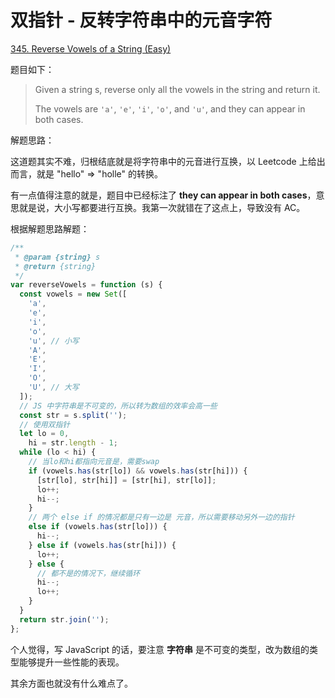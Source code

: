 # 双指针 - 反转字符串中的元音字符

[345. Reverse Vowels of a String (Easy)](https://leetcode.com/problems/reverse-vowels-of-a-string/description/)

题目如下：

> Given a string s, reverse only all the vowels in the string and return it.
>
> The vowels are `'a'`, `'e'`, `'i'`, `'o'`, and `'u'`, and they can appear in both cases.

解题思路：

这道题其实不难，归根结底就是将字符串中的元音进行互换，以 Leetcode 上给出而言，就是 "hello" => "holle" 的转换。

有一点值得注意的就是，题目中已经标注了 **they can appear in both cases**，意思就是说，大小写都要进行互换。我第一次就错在了这点上，导致没有 AC。

根据解题思路解题：

```javascript
/**
 * @param {string} s
 * @return {string}
 */
var reverseVowels = function (s) {
  const vowels = new Set([
    'a',
    'e',
    'i',
    'o',
    'u', // 小写
    'A',
    'E',
    'I',
    'O',
    'U', // 大写
  ]);
  // JS 中字符串是不可变的，所以转为数组的效率会高一些
  const str = s.split('');
  // 使用双指针
  let lo = 0,
    hi = str.length - 1;
  while (lo < hi) {
    // 当lo和hi都指向元音是，需要swap
    if (vowels.has(str[lo]) && vowels.has(str[hi])) {
      [str[lo], str[hi]] = [str[hi], str[lo]];
      lo++;
      hi--;
    }
    // 两个 else if 的情况都是只有一边是 元音，所以需要移动另外一边的指针
    else if (vowels.has(str[lo])) {
      hi--;
    } else if (vowels.has(str[hi])) {
      lo++;
    } else {
      // 都不是的情况下，继续循环
      hi--;
      lo++;
    }
  }
  return str.join('');
};
```

个人觉得，写 JavaScript 的话，要注意 **字符串** 是不可变的类型，改为数组的类型能够提升一些性能的表现。

其余方面也就没有什么难点了。
